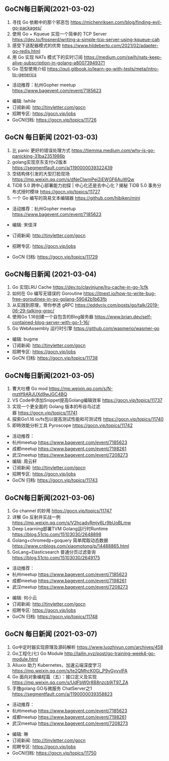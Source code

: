 ## GoCN每日新闻(2021-03-02)

1. 寻找 Go 依赖中的那个邪恶包 https://michenriksen.com/blog/finding-evil-go-packages/
2. 使用 Go + Kqueue 实现一个简单的 TCP Server https://dev.to/frosnerd/writing-a-simple-tcp-server-using-kqueue-cah
3. 感受下适配器模式的优势 https://www.hildeberto.com/2021/02/adapter-go-redis.html
4. 用 Go 实现 NATs 模式下的实时订阅 https://medium.com/swlh/nats-keep-alive-subscription-in-golang-a80073949371
5. Go 范型使用介绍 https://quii.gitbook.io/learn-go-with-tests/meta/intro-to-generics

* 活动推荐：杭州Gopher meetup https://www.bagevent.com/event/7185623

- 编辑: lwhile
- 订阅新闻: http://tinyletter.com/gocn
- 招聘专区: https://gocn.vip/jobs
- GoCN归档: https://gocn.vip/topics/11726

## GoCN 每日新闻 (2021-03-03)

1. 比 panic 更好的错误处理方式 https://tiemma.medium.com/why-is-go-panicking-31ba2351986b
2. golang实现京东支付v2版本 https://segmentfault.com/a/1190000039322439
3. 空结构体引发的大型打脸现场  https://mp.weixin.qq.com/s/dNeCIwmPei2jEWGF6AuWQw
4. TiDB 5.0 跨中心部署能力初探 | 中心化还是去中心化？揭秘 TiDB 5.0 事务分布式授时模块 https://gocn.vip/topics/11727 
5. 一个 Go 编写的简易文本编辑器 https://github.com/hibiken/mini

- 活动推荐：杭州Gopher meetup https://www.bagevent.com/event/7185623

- 编辑: 宋佳洋
- 订阅新闻: http://tinyletter.com/gocn
- 招聘专区: https://gocn.vip/jobs
- GoCN 归档: https://gocn.vip/topics/11729

## GoCN每日新闻 (2021-03-04)

1. Go 实现LRU Cache https://dev.to/clavinjune/lru-cache-in-go-1cfk
2. 如何在 Go 编写无错误的 Goroutine https://itnext.io/how-to-write-bug-free-goroutines-in-go-golang-59042b1b63fb
3. 从实践到原理，带你参透 gRPC https://eddycjy.com/posts/go/talk/2019-06-29-talking-grpc/
4. 使用Go 1.16创建一个自包含的Blog服务器 https://www.brian.dev/self-contained-blog-server-with-go-1-16/
5. Go WebAssembly 运行时引擎 https://github.com/wasmerio/wasmer-go

- 编辑: bugme
- 订阅新闻: http://tinyletter.com/gocn
- 招聘专区: https://gocn.vip/jobs
- GoCN 归档: https://gocn.vip/topics/11738

## GoCN每日新闻(2021-03-05)

1. 曹大吐槽 Go mod https://mp.weixin.qq.com/s/N-mztlf9ARJUXd9wJGC4BQ
2. VS Code中添加Snippet提高Golang编辑效率 https://gocn.vip/topics/11737
3. 实现一个更全面的 Golang 版本的布谷鸟过滤器 https://gocn.vip/topics/11741
4. 探索Go1.16 io/fs包以提高测试性能和可测试性 https://gocn.vip/topics/11740
5. 即時效能分析工具 Pyroscope https://gocn.vip/topics/11742

- 活动推荐：
- 杭州meetup https://www.bagevent.com/event/7185623
- 成都meetup https://www.bagevent.com/event/7198261
- 武汉meetup https://www.bagevent.com/event/7208273
- 编辑: 周云轩
- 订阅新闻: http://tinyletter.com/gocn
- 招聘专区: https://gocn.vip/jobs
- GoCN 归档: https://gocn.vip/topics/11743

## GoCN每日新闻(2021-03-06)

1. Go channel 的妙用 https://gocn.vip/topics/11747
2. 详解 Go 反射并实战一例 https://mp.weixin.qq.com/s/V2hcadvRmjy6Lr9bUoBLmw
3. Deep Learning部署TVM Golang运行时Runtime https://blog.51cto.com/15103030/2648898
4. Golang+chromedp+goquery 简单爬取动态数据 https://www.cnblogs.com/xiaomotong/p/14488865.html
5. GoLang+Elasticsearch 普通分页过滤查询 https://blog.51cto.com/15103030/2649175

- 活动推荐：
- 杭州meetup https://www.bagevent.com/event/7185623
- 成都meetup https://www.bagevent.com/event/7198261
- 武汉meetup https://www.bagevent.com/event/7208273

* 编辑: 何小云
* 订阅新闻: http://tinyletter.com/gocn
* 招聘专区: https://gocn.vip/jobs
* GoCN 归档: https://gocn.vip/topics/11748

## GoCN 每日新闻 (2021-03-07)

1. Go中定时器实现原理及源码解析 https://www.luozhiyun.com/archives/458
2. Go工程化(七) Go Module http://lailin.xyz/post/go-training-week4-go-module.html	
3. Alluxio 助力 Kubernetes，加速云端深度学习 https://mp.weixin.qq.com/s/te2QMhcK0Gi_P9yGyvvlFA
4. Go 面向对象编程篇（五）：接口定义及实现 https://mp.weixin.qq.com/s/UdFbW0r8B8nzcb9jT97_ZA
5. 手撸golang GO与微服务 ChatServer之1 https://segmentfault.com/a/1190000039358823

- 活动推荐：
- 杭州meetup https://www.bagevent.com/event/7185623
- 成都meetup https://www.bagevent.com/event/7198261
- 武汉meetup https://www.bagevent.com/event/7208273
* 编辑: 琳 
* 订阅新闻: http://tinyletter.com/gocn
* 招聘专区: https://gocn.vip/jobs
* GoCN归档:  https://gocn.vip/topics/11750
